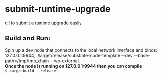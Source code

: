 # submit-runtime-upgrade
cli to submit a runtime upgrade easily


## Build and Run:  
Spin up a dev node that connects to the local network interface and binds: 127.0.0.1:9944, ./target/release/substrate-node-template --dev --base-path=/tmp/tmp_chain --ws-external.    
**Once the node is running on 127.0.0.1:9944 then you can compile**   
`$ cargo build --release`

